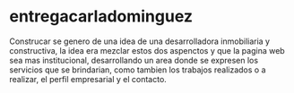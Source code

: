 # entregacarladominguez
Construcar se genero de una idea de una desarrolladora inmobiliaria y constructiva, la idea era mezclar estos dos aspenctos y que la pagina web sea mas institucional, desarrollando un area donde se expresen los servicios que se brindarian, como tambien los trabajos realizados o a realizar, el perfil empresarial y el contacto. 

